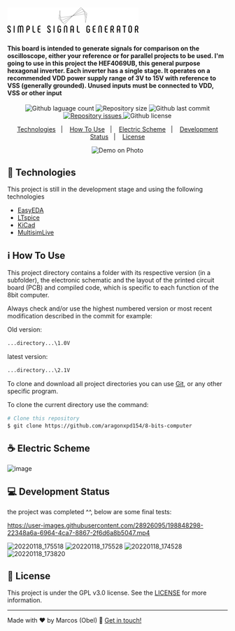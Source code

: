 <h1 aligh="center">
<img alt="Simple Signal Generator" src="https://raw.githubusercontent.com/aragonxpd154/Simple-Signal-Generator/main/REHEARSAL/SIMPLE%20SIGNAL%20GENERATOR_free-file.png"/>
<br>
</h1>

<h4 aligh="center">

This board is intended to generate signals for comparison on the oscilloscope, either your reference or for parallel projects to be used. I'm going to use in this project the HEF4069UB, this general purpose hexagonal inverter. Each inverter has a single stage. It operates on a recommended VDD power supply range of 3V to 15V with reference to VSS (generally grounded). Unused inputs must be connected to VDD, VSS or other input

</h4>

<p align="center">
<img alt="Github laguage count" src="https://img.shields.io/github/languages/count/aragonxpd154/Simple-Signal-Generator">
<img alt="Repository size" src="https://img.shields.io/github/repo-size/aragonxpd154/Simple-Signal-Generator">
<img alt="Github last commit" src="https://img.shields.io/github/last-commit/aragonxpd154/Simple-Signal-Generator">
<a href="https://github.com/aragonxpd154/Simple-Signal-Generator/issues">
<img alt="Repository issues" src="https://img.shields.io/github/issues/aragonxpd154/Simple-Signal-Generator"> 
</a>
<img alt="Github license" src="https://img.shields.io/github/license/aragonxpd154/Simple-Signal-Generator">
</a>
</p>

<p align="center">
<a href="#rocket-technologies">Technologies</a>&nbsp;&nbsp;&nbsp;|&nbsp;&nbsp;&nbsp;
<a href="#information_source">How To Use</a>&nbsp;&nbsp;&nbsp;|&nbsp;&nbsp;&nbsp;
<a href="#squematic">Electric Scheme</a>&nbsp;&nbsp;&nbsp;|&nbsp;&nbsp;&nbsp;
<a href="#status">Development Status</a>&nbsp;&nbsp;&nbsp;|&nbsp;&nbsp;&nbsp;
<a href="#memo-license">License</a>
</p>

<p align="center">
<img alt="Demo on Photo" src="https://i.imgur.com/9oforLe.png">
</p>

## :rocket: Technologies

This project is still in the development stage and using the following technologies

-  [EasyEDA](https://easyeda.com/)
-  [LTspice](https://www.analog.com/en/design-center/design-tools-and-calculators/ltspice-simulator.html)
-  [KiCad](https://www.kicad.org/)
-  [MultisimLive](https://www.multisim.com/)

## :information_source: How To Use

This project directory contains a folder with its respective version (in a subfolder), the electronic schematic and the layout of the printed circuit board (PCB) and compiled code, which is specific to each function of the 8bit computer.

Always check and/or use the highest numbered version or most recent modification described in the commit for example:

Old version: 
```bash
...directory...\1.0V
````

latest version: 
```bash
...directory...\2.1V 
````

To clone and download all project directories you can use [Git](https://git-scm.com), or any other specific program.

To clone the current directory use the command:
```bash
# Clone this repository
$ git clone https://github.com/aragonxpd154/8-bits-computer
````

## ☕ Electric Scheme

![image](https://i.imgur.com/fcdnT5s.png)

## 💻 Development Status

the project was completed ^^, below are some final tests:

https://user-images.githubusercontent.com/28926095/198848298-22348a6a-6964-4ca7-8867-2f6d6a8b5047.mp4

![20220118_175518](https://user-images.githubusercontent.com/28926095/198848324-08ff9fee-6b54-4dfc-be31-8ab04a4cab7f.jpg)
![20220118_175528](https://user-images.githubusercontent.com/28926095/198848317-db18fb29-be48-4299-831f-ae7539dc38ea.jpg)
![20220118_174528](https://user-images.githubusercontent.com/28926095/198848344-020ffc0d-7b38-4f19-9792-744580f226c8.jpg)
![20220118_173820](https://user-images.githubusercontent.com/28926095/198848353-c09d9bbc-c138-4209-a1a3-a040686d01b2.jpg)

## :memo: License
This project is under the GPL v3.0 license. See the [LICENSE](https://github.com/aragonxpd154/8-bits-computer/blob/main/LICENSE) for more information.

---

Made with ♥ by Marcos (Obel) :wave: [Get in touch!](https://www.linkedin.com/in/marcosobel)
